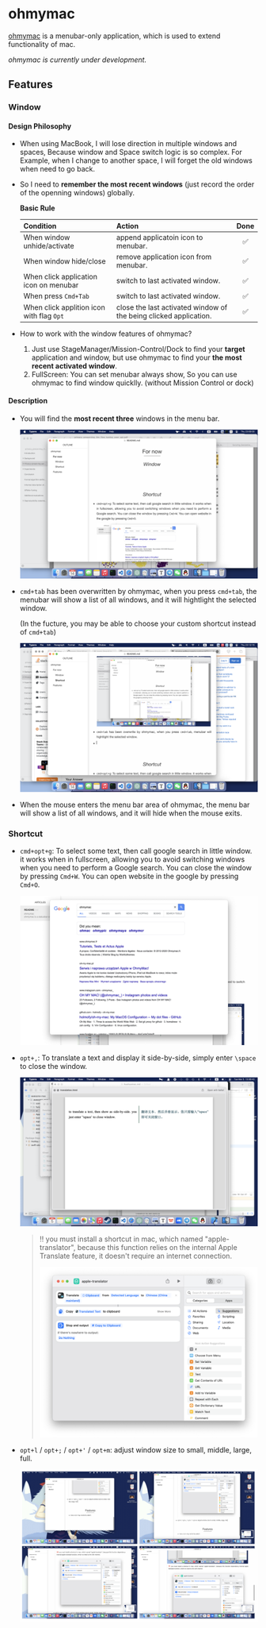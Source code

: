 # ohmymac

[ohmymac](https://github.com/huahuak/ohmymac) is a menubar-only application, which is used to extend functionality of mac.

*ohmymac is currently under development.*

##  Features

### Window

#### Design Philosophy

- When using MacBook, I will lose direction in multiple windows and spaces, Because window and Space switch logic is so complex. For Example, when I change to another space, I will forget the old windows when need to go back.

- So I need to **remember the most recent windows** (just record the order of the openning windows) globally.

  **Basic Rule**

  | Condition                                 | Action                                                       | Done |
  | :---------------------------------------- | :----------------------------------------------------------- | :--: |
  | When window unhide/activate               | append applicatoin icon to menubar.                          |  ✅   |
  | When window hide/close                    | remove application icon from menubar.                        |  ✅   |
  | When click application icon on menubar    | switch to last activated window.                             |  ✅   |
  | When press `Cmd+Tab`                      | switch to last activated window.                             |  ✅   |
  | When click applition icon with flag `Opt` | close the last activated window of the being clicked application. |  ✅   |

- How to work with the window features of ohmymac?
  1. Just use StageManager/Mission-Control/Dock to find your **target** application and window, but use ohmymac to find your **the most recent activated window**.
  2. FullScreen: You can set menubar always show,  So you can use ohmymac to find window quicklly. (without Mission Control or dock)

#### Description

- You will find the **most recent three** windows in the menu bar.

  ![Screenshot 2024-03-14 at 23.09.30](README.assets/Screenshot%202024-03-14%20at%2023.09.30.png)

- `cmd+tab` has been overwritten by ohmymac, when you press `cmd+tab`, the menubar will show a list of all windows, and it will hightlight the selected window.

  (In the fucture, you may be able to choose your custom shortcut instead of `cmd+tab`)

  ![Screenshot 2024-03-14 at 23.12.15](README.assets/Screenshot%202024-03-14%20at%2023.12.15-0429150.png)

- When the mouse enters the menu bar area of ohmymac, the menu bar will show a list of all windows, and it will hide when the mouse exits.

### Shortcut

- `cmd+opt+g`: To select some text, then call google search in little window. it works when in fullscreen, allowing you to avoid switching windows when you need to perform a Google search. You can close the window by pressing `Cmd+W`. You can open website in the google by pressing `Cmd+O`.

  ![Screenshot 2024-03-05 at 15.58.29](README.assets/Screenshot%202024-03-05%20at%2015.58.29.png)

- `opt+,`: To translate a text and display it side-by-side, simply enter `\space` to close the window. 

  ![Screenshot 2024-03-05 at 13.36.43](README.assets/Screenshot%202024-03-05%20at%2013.36.43-9617654.png)

  > ‼️ you must install a shortcut in mac, which named "apple-translator", because this function relies on the internal Apple Translate feature, it doesn't require an internet connection.
  >
  > ![Screenshot 2024-03-05 at 13.39.10](README.assets/Screenshot%202024-03-05%20at%2013.39.10-9617654.png)

- `opt+l` / `opt+;` / `opt+'` / `opt+m`: adjust window size to small, middle, large, full.

  ![Screenshot 2024-03-05 at 13.58.40](README.assets/Screenshot%202024-03-05%20at%2013.58.40.png)


